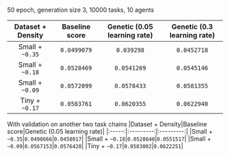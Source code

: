 50 epoch, generation size 3, 10000 tasks, 10 agents

|Dataset + Density|Baseline score|Genetic (0.05 learning rate)|Genetic (0.3 learning rate)|
|:-----:|:---------:|:---------:|:---------:|
|Small + `~0.35`|`0.0499079`|`0.039298` |`0.0452718`|
|Small + `~0.18`|`0.0528469`|`0.0541269`|`0.0545146`|
|Small + `~0.09`|`0.0572099`|`0.0578433`|`0.0581355`|
|Tiny  + `~0.17`|`0.0583761`|`0.0620355`|`0.0622940`|

With validation on another two task chains
|Dataset + Density|Baseline score|Genetic (0.05 learning rate)|
|:-----:|:---------:|:---------:|
|Small + `~0.35`|`0.0498666`|`0.0458017`|
|Small + `~0.18`|`0.0528648`|`0.0551517`|
|Small + `~0.09`|`0.0567153`|`0.0576428`|
|Tiny  + `~0.17`|`0.0583002`|`0.0622251`|
